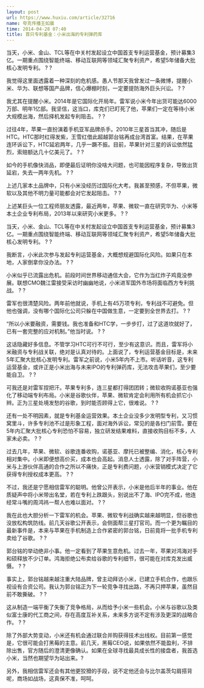 ```yaml
---
layout: post
url: https://www.huxiu.com/article/32716
name: 夸克传播王如晨
time: 2014-04-28 07:40
title: 首只专利基金：小米出海的专利弹药库
---
```

当天，小米、金山、TCL等在中关村发起设立中国首支专利运营基金，预计募集3亿。一期重点围绕智能终端、移动互联网等领域汇聚专利资产，希望5年储备大批核心发明专利。 ? ?

我觉得这里面透露着一种深刻的危机感。愚人节那天我曾发过一条微博，提醒小米、华为、联想等国产品牌，信心爆棚时刻，一定要提防海外巨头兴讼。 ? ?

我尤其在提醒小米。2014年是它国际化开局年。雷军说小米今年出货可能达6000万部、明年1亿部。我坚信，这当口，库克们已盯死了他，苹果们一定在等待小米大规模出海，然后择机发起专利阻击。 ? ?

过往4年，苹果一直扮演着手机亚军品牌杀手。2010年三星首当其冲，随后是HTC。HTC那时红得发紫，王雪红借此超越郭台铭再成台湾首富。结果，在苹果连环诉讼下，HTC延宕两年，几乎一蹶不振。目前，苹果针对三星的诉讼依然猛烈，索赔额达几十亿美元了。 ? ?

如今的手机像快消品，即便最后证明你没啥大问题，也可能因程序复杂，导致出货延宕，失去一两年先机。 ? ?

上述几家本土品牌中，只有小米没经历过国际化大考。我甚至预感，不但苹果，微软以及其他不明力量可能都会对它发起阻击。 ? ?

上述某巨头一位工程师朋友透露，最近两年，苹果、微软一直在研究华为、小米等本土企业专利布局，2013年以来研究小米更多。 ? ?

当天，小米、金山、TCL等在中关村发起设立中国首支专利运营基金，预计募集3亿。一期重点围绕智能终端、移动互联网等领域汇聚专利资产，希望5年储备大批核心发明专利。 ? ?

我断言，小米此次参与发起专利运营基金，大概想规避国际化风险。如果只在本地，人家倒拿你没办法。 ? ?

小米似乎已流露出危机。前段时间世界移动通信大会，它作为当红炸子鸡竟没参展。联想CMO魏江雷接受采访时幽幽地说，小米进军国外市场将面临西方专利挑战。 ? ?

雷军也很清楚风险。两年前他就说，手机上有45万项专利，专利战不可避免。但他也强调，没有哪个国际化公司只躲在中国做生意，一定要到全世界去打。 ? ?

“所以小米要融资，需要钱。我也准备和HTC学，一步步打，过了这道坎就好了，已有一套完整的应对机制。”他当时说。 ? ?

这话隐藏好多信息。不管学习HTC可行不可行，至少有这意识。而且，雷军将小米融资与专利战关联，绝对是认真对待的。上面说了，专利运营基金目标是，未来5年汇聚大批核心发明专利。雷军之前说，小米5年内不上市。听话听音，这专利运营基金，或许正是小米出海与未来IPO的专利弹药库，无法攻击苹果们，至少要能自卫。 ? ?

可我还是对雷军捏把汗。苹果专利多，连三星都打得团团转；微软收购诺基亚也强化了移动端专利布局。小米是谷歌伙伴，苹果、微软肯定会利用所有机会抓它小辫。正为三星处境发愁的谷歌，到时能否顾得上它，很难说。 ? ?

还有一处不明因素，就是专利基金运营效果。本土企业没多少发明型专利，又习惯窝里斗，许多专利池不过是形象工程，面对海外诉讼，常见的是各扫门前雪。要在5年内汇聚大批核心专利恐怕不容易，独立研发结果难料，直接收购目标不多，人家未必卖。 ? ?

过去几年，苹果、微软、谷歌连番收购，诺基亚、摩托已被整编、消化，核心专利相对集中。小米即便想高价买，成本也会高起。消息人士透露，除了对手阵营，小米与上游伙伴高通的合作之所以不痛快，正是专利费问题，小米营销模式决定了它获得专利授权成本更高。 ? ?

不过，我还是宁愿相信雷军的聪明。他曾公开表示，小米是他后半年的事业。他在质疑声中将小米带出名堂，若在专利上跌跟头，别说出不了海、IPO完不成，他连经常斗嘴的周鸿祎一帮人也难以面对。 ? ?

我在此也大胆分析一下雷军的机会。苹果、微软专利战确实越来越明显，但谷歌也没放松构筑防线。前几天谷歌公开表示，会侧面帮三星打官司。而一个更为瞩目的最新事件是，本来与苹果在手机制造上合作紧密的郭台铭，日前竟将一批手机专利卖给了谷歌。 ? ?

郭台铭的举动绝非小事。他一定看到了苹果生意危机。过去一年，苹果对鸿海对手和硕释放不少订单。鸿海拒绝公布卖给谷歌的专利细节，很可能在对库克发出威慑。 ? ?

事实上，郭台铭越来越注重大陆品牌，曾主动拜访小米，已建立手机合作，也跟乐视设有合资公司。我认为郭台铭正为下一轮竞争寻找出路，不再只押苹果，虽然目前不敢撕破。 ? ?

这从制造一端平衡了失衡了竞争格局，从而给予小米一些机会。小米与谷歌以及类似富士康的代工商之间，存在高度互补关系，未来多方说不定有涉及更深的战略合作。 ? ?

除了外部大势变动，小米还有机会通过联合并购获得技术出线权。目前第一感觉是，它很可能会打黑莓的主意。前几天，黑莓CEO说，如果依然不能盈利，不排除出售，官方随后的澄清更像确认。如果在全球寻找最具成长性的接盘者，我首选小米，当然也期望华为站出来。?

另外，我相信雷军还会有其他更狡猾的手段，说不定他还会与比尔盖茨勾肩搭背呢，商场如战场，这真保不准，呵呵。

